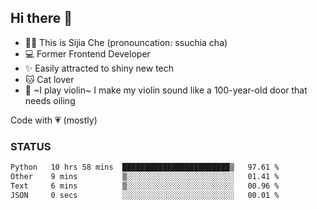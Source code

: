 ## Hi there 👋

- 🙋‍♀️ This is Sijia Che (pronouncation: ssuchia cha)
- 💻 Former Frontend Developer
- ✨ Easily attracted to shiny new tech
- 🐱 Cat lover
- 🌟 ~I play violin~ I make my violin sound like a 100-year-old door that needs oiling

Code with 💗 (mostly)

### STATUS
<!--START_SECTION:waka-->

```txt
Python   10 hrs 58 mins  ████████████████████████▒   97.61 %
Other    9 mins          ▒░░░░░░░░░░░░░░░░░░░░░░░░   01.41 %
Text     6 mins          ▒░░░░░░░░░░░░░░░░░░░░░░░░   00.96 %
JSON     0 secs          ░░░░░░░░░░░░░░░░░░░░░░░░░   00.01 %
```

<!--END_SECTION:waka-->
